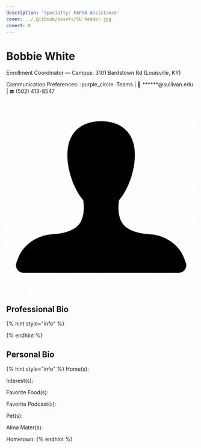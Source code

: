 ```yaml
---
description: 'Specialty: FAFSA Assistance'
cover: ../.gitbook/assets/SU header.jpg
coverY: 0
---
```


# Bobbie White

Enrollment Coordinator — Campus: 3101 Bardstown Rd (Louisville, KY)

Communication Preferences: :purple\_circle: Teams | :e-mail: \*\*\*\*\*\*@sullivan.edu | :telephone: (502) 413-8547

![](../.gitbook/assets/unisex-avatar.png)

## Professional Bio

{% hint style="info" %}

{% endhint %}

## Personal Bio

{% hint style="info" %}
Home(s):&#x20;

Interest(s):

Favorite Food(s):&#x20;

Favorite Podcast(s):&#x20;

Pet(s):&#x20;

Alma Mater(s):&#x20;

Hometown:&#x20;
{% endhint %}
